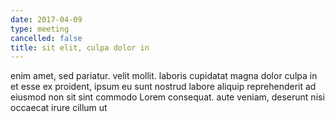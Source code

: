 ```yaml
---
date: 2017-04-09
type: meeting
cancelled: false
title: sit elit, culpa dolor in
---
```

enim amet, sed pariatur. velit mollit. laboris cupidatat magna dolor culpa in et esse ex proident, ipsum eu sunt nostrud labore aliquip reprehenderit ad eiusmod non sit sint commodo Lorem consequat. aute veniam, deserunt nisi occaecat irure cillum ut